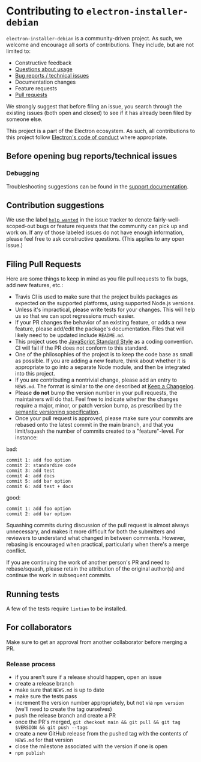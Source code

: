 # Contributing to `electron-installer-debian`

`electron-installer-debian` is a community-driven project. As such, we welcome and encourage all
sorts of contributions. They include, but are not limited to:

- Constructive feedback
- [Questions about usage](https://github.com/electron-userland/electron-installer-debian/blob/main/SUPPORT.md)
- [Bug reports / technical issues](#before-opening-bug-reportstechnical-issues)
- Documentation changes
- Feature requests
- [Pull requests](#filing-pull-requests)

We strongly suggest that before filing an issue, you search through the existing issues (both open
and closed) to see if it has already been filed by someone else.

This project is a part of the Electron ecosystem. As such, all contributions to this project follow
[Electron's code of conduct](https://github.com/electron/electron/blob/master/CODE_OF_CONDUCT.md)
where appropriate.

## Before opening bug reports/technical issues

### Debugging

Troubleshooting suggestions can be found in the [support
documentation](https://github.com/electron-userland/electron-installer-debian/blob/main/SUPPORT.md#troubleshooting).

## Contribution suggestions

We use the label [`help wanted`](https://github.com/electron-userland/electron-installer-debian/issues?q=is%3Aopen+is%3Aissue+label%3A%22help+wanted%22) in the issue tracker to denote fairly-well-scoped-out bugs or feature requests that the community can pick up and work on. If any of those labeled issues do not have enough information, please feel free to ask constructive questions. (This applies to any open issue.)

## Filing Pull Requests

Here are some things to keep in mind as you file pull requests to fix bugs, add new features, etc.:

* Travis CI is used to make sure that the project builds packages as expected on the supported
  platforms, using supported Node.js versions.
* Unless it's impractical, please write tests for your changes. This will help us so that we can
  spot regressions much easier.
* If your PR changes the behavior of an existing feature, or adds a new feature, please add/edit
  the package's documentation. Files that will likely need to be updated include `README.md`.
* This project uses the [JavaScript Standard Style](https://standardjs.com/) as a coding convention.
  CI will fail if the PR does not conform to this standard.
* One of the philosophies of the project is to keep the code base as small as possible. If you are
  adding a new feature, think about whether it is appropriate to go into a separate Node module,
  and then be integrated into this project.
* If you are contributing a nontrivial change, please add an entry to `NEWS.md`. The format is
  similar to the one described at [Keep a Changelog](http://keepachangelog.com/).
* Please **do not** bump the version number in your pull requests, the maintainers will do that.
  Feel free to indicate whether the changes require a major, minor, or patch version bump, as
  prescribed by the [semantic versioning specification](http://semver.org/).
* Once your pull request is approved, please make sure your commits are rebased onto the latest
  commit in the main branch, and that you limit/squash the number of commits created to a
  "feature"-level. For instance:

bad:

```
commit 1: add foo option
commit 2: standardize code
commit 3: add test
commit 4: add docs
commit 5: add bar option
commit 6: add test + docs
```

good:

```
commit 1: add foo option
commit 2: add bar option
```

Squashing commits during discussion of the pull request is almost always unnecessary, and makes it
more difficult for both the submitters and reviewers to understand what changed in between comments.
However, rebasing is encouraged when practical, particularly when there's a merge conflict.

If you are continuing the work of another person's PR and need to rebase/squash, please retain the
attribution of the original author(s) and continue the work in subsequent commits.

## Running tests

A few of the tests require `lintian` to be installed.

## For collaborators

Make sure to get an approval from another collaborator before merging a PR.

### Release process

- if you aren't sure if a release should happen, open an issue
- create a release branch
- make sure that `NEWS.md` is up to date
- make sure the tests pass
- increment the version number appropriately, but not via `npm version` (we'll need to create the
  tag ourselves)
- push the release branch and create a PR
- once the PR's merged, `git checkout main && git pull && git tag $VERSION && git push --tags`
- create a new GitHub release from the pushed tag with the contents of `NEWS.md` for that version
- close the milestone associated with the version if one is open
- `npm publish`
